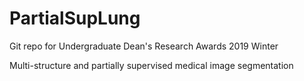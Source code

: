 # PartialSupLung

Git repo for Undergraduate Dean's Research Awards 2019 Winter

Multi-structure and partially supervised medical image segmentation

